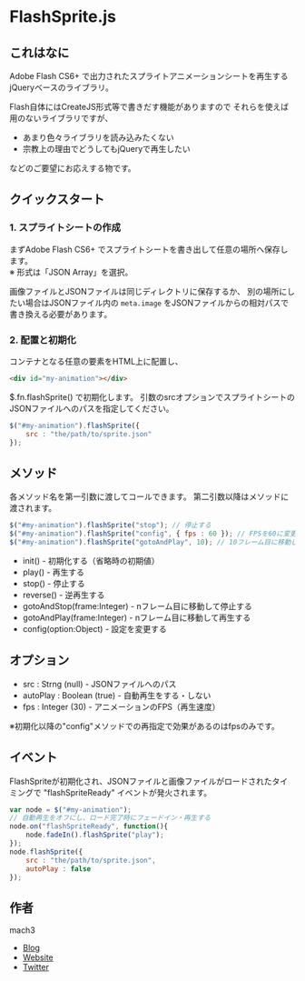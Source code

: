 
# FlashSprite.js

## これはなに

Adobe Flash CS6+ で出力されたスプライトアニメーションシートを再生するjQueryベースのライブラリ。

Flash自体にはCreateJS形式等で書きだす機能がありますので
それらを使えば用のないライブラリですが、

- あまり色々ライブラリを読み込みたくない
- 宗教上の理由でどうしてもjQueryで再生したい

などのご要望にお応えする物です。

## クイックスタート

### 1. スプライトシートの作成

まずAdobe Flash CS6+ でスプライトシートを書き出して任意の場所へ保存します。  
※ 形式は「JSON Array」を選択。

画像ファイルとJSONファイルは同じディレクトリに保存するか、
別の場所にしたい場合はJSONファイル内の `meta.image` をJSONファイルからの相対パスで書き換える必要があります。

### 2. 配置と初期化

コンテナとなる任意の要素をHTML上に配置し、

```html
<div id="my-animation"></div>
```

$.fn.flashSprite() で初期化します。
引数のsrcオプションでスプライトシートのJSONファイルへのパスを指定してください。

```javascript
$("#my-animation").flashSprite({
	src : "the/path/to/sprite.json"
});
```

## メソッド

各メソッド名を第一引数に渡してコールできます。
第二引数以降はメソッドに渡されます。

```javascript
$("#my-animation").flashSprite("stop"); // 停止する
$("#my-animation").flashSprite("config", { fps : 60 }); // FPSを60に変更
$("#my-animation").flashSprite("gotoAndPlay", 10); // 10フレーム目に移動して再生
```

- init() - 初期化する（省略時の初期値）
- play() - 再生する
- stop() - 停止する
- reverse() - 逆再生する
- gotoAndStop(frame:Integer) - nフレーム目に移動して停止する
- gotoAndPlay(frame:Integer) - nフレーム目に移動して再生する
- config(option:Object) - 設定を変更する

## オプション

- src : Strng (null) - JSONファイルへのパス
- autoPlay : Boolean (true) - 自動再生をする・しない
- fps : Integer (30) - アニメーションのFPS（再生速度）

※初期化以降の"config"メソッドでの再指定で効果があるのはfpsのみです。


## イベント

FlashSpriteが初期化され、JSONファイルと画像ファイルがロードされたタイミングで "flashSpriteReady" イベントが発火されます。

```javascript
var node = $("#my-animation");
// 自動再生をオフにし、ロード完了時にフェードイン・再生する
node.on("flashSpriteReady", function(){
	node.fadeIn().flashSprite("play");
});
node.flashSprite({
	src : "the/path/to/sprite.json",
	autoPlay : false
});
```

## 作者

mach3

- [Blog](http://blog.mach3.jp)
- [Website](http://www.mach3.jp)
- [Twitter](http://twitter.com/mach3ss)
